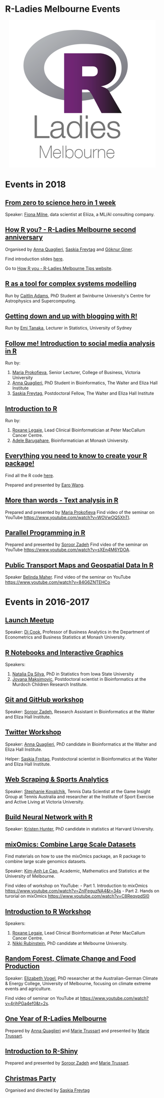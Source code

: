 R-Ladies Melbourne Events
================

<img src="README_files/figure-markdown_github/unnamed-chunk-1-1.png" style="display: block; margin: auto;" />

Events in 2018
==============

[From zero to science hero in 1 week](https://github.com/R-LadiesMelbourne/2018-11-14_From-zero-to-data-science-hero-in-1-week)
-------------------------------------------------------------------------------------------------------------------------------

Speaker: [Fiona Milne](https://twitter.com/fionascottym), data scientist at Eliiza, a ML/AI consulting company.

[How R you? - R-Ladies Melbourne second anniversary](https://github.com/R-LadiesMelbourne/2018-10-16_How-R-You)
---------------------------------------------------------------------------------------------------------------

Organised by [Anna Quaglieri](https://github.com/annaquaglieri16), [Saskia Freytag](https://twitter.com/trashystats) and [Göknur Giner](https://twitter.com/goknurginer).

Find introduction slides [here](https://docs.google.com/presentation/d/1WKIw9l4LfMaf3eY7KTHDCqlV0wHLfXB9NdcR68JGpNE/edit?usp=sharing).

Go to [How R you - R-Ladies Melbourne Tips website](https://rladies-melbourne-tips.netlify.com/).

[R as a tool for complex systems modelling](https://github.com/R-LadiesMelbourne/2018-09-19-R-as-a-tool-for-complex-systems-modelling)
--------------------------------------------------------------------------------------------------------------------------------------

Run by [Caitlin Adams](https://www.linkedin.com/in/caitlinisabeladams/?originalSubdomain=au), PhD Student at Swinburne University's Centre for Astrophysics and Supercomputing.

[Getting down and up with blogging with R!](https://github.com/R-LadiesMelbourne/2018-08-28-Getting-down-and-up-with-blogging-with-R)
-------------------------------------------------------------------------------------------------------------------------------------

Run by [Emi Tanaka](https://emitanaka.github.io/), Lecturer in Statistics, University of Sydney

[Follow me! Introduction to social media analysis in R](https://github.com/R-LadiesMelbourne/Follow-Me-Introduction-to-social-media-analysis-in-R)
--------------------------------------------------------------------------------------------------------------------------------------------------

Run by:

1.  [Maria Prokofieva](https://www.vu.edu.au/contact-us/maria-prokofieva), Senior Lecturer, College of Business, Victoria University
2.  [Anna Quaglieri](https://github.com/annaquaglieri16), PhD Student in Bioinformatics, The Walter and Eliza Hall Institute
3.  [Saskia Freytag](https://github.com/SaskiaFreytag), Postdoctoral Fellow, The Walter and Eliza Hall Institute

[Introduction to R](https://github.com/R-LadiesMelbourne/2018-06-16_Introduction-to-R-workshop)
-----------------------------------------------------------------------------------------------

Run by:

1.  [Roxane Legaie](https://twitter.com/RoxaneLegaie), Lead Clinical Bioinformatician at Peter MacCallum Cancer Centre.
2.  [Adele Barugahare](https://www.monash.edu/researchinfrastructure/bioinformatics/about/people), Bioinformatician at Monash University.

[Everything you need to know to create your R package!](https://github.com/earowang/rladies-pkg)
------------------------------------------------------------------------------------------------

Find all the R code [here](https://github.com/earowang/romato).

Prepared and presented by [Earo Wang](https://earo.me/).

[More than words - Text analysis in R](https://github.com/R-LadiesMelbourne/2018-04-17_Text_Aanalysis_in_R)
-----------------------------------------------------------------------------------------------------------

Prepared and presented by [Maria Prokofieva](https://www.vu.edu.au/contact-us/maria-prokofieva) Find video of the seminar on YouTube <https://www.youtube.com/watch?v=WOVwOQ5XhTI>.

[Parallel Programming in R](https://github.com/R-LadiesMelbourne/2018-03-15_Parallelprogramming_in_R)
-----------------------------------------------------------------------------------------------------

Prepared and presented by [Soroor Zadeh](https://github.com/soroorh) Find video of the seminar on YouTube <https://www.youtube.com/watch?v=sXEn4M6YDOA>.

[Public Transport Maps and Geospatial Data In R](https://github.com/R-LadiesMelbourne/2018-02-12_PublicTransportMaps_and_GeospatialDataInR)
-------------------------------------------------------------------------------------------------------------------------------------------

Speaker [Belinda Maher](https://twitter.com/mingabelle). Find video of the seminar on YouTube <https://www.youtube.com/watch?v=84G6ZNTEHCo>

Events in 2016-2017
===================

[Launch Meetup](https://github.com/R-LadiesMelbourne/2016-10-18-Launch-Meetup)
------------------------------------------------------------------------------

Speaker: [Di Cook](https://monash.edu/research/explore/en/persons/dianne-cook(be6154be-91fd-4bed-bf30-d1da98e88212).html), Professor of Business Analytics in the Department of Econometrics and Business Statistics at Monash University.

[R Notebooks and Interactive Graphics](https://github.com/R-LadiesMelbourne/2017-02-20-RNotebooksAheatmapInteractiveGraphics)
-----------------------------------------------------------------------------------------------------------------------------

Speakers:

1.  [Natalia Da Silva](http://ndasilva.public.iastate.edu/), PhD in Statistics from Iowa State University
2.  [Jovana Maksimovic](https://www.mcri.edu.au/users/dr-jovana-maksimovic), Postdoctoral scientist in Bioinformatics at the Murdoch Children Research Institute.

[Git and GitHub workshop](https://github.com/R-LadiesMelbourne/2017-04-05-Git-Workshop)
---------------------------------------------------------------------------------------

Speaker: [Soroor Zadeh](https://twitter.com/SoroorHediyeh?lang=en), Research Assistant in Bioinformatics at the Walter and Eliza Hall Institute.

[Twitter Workshop](https://github.com/R-LadiesMelbourne/2017-05-22-Twitter-Workshop)
------------------------------------------------------------------------------------

Speaker: [Anna Quaglieri](https://github.com/annaquaglieri16), PhD candidate in Bioinformatics at the Walter and Eliza Hall Institute.

Helper: [Saskia Freitag](https://twitter.com/trashystats), Postdoctoral scientist in Bioinformatics at the Walter and Eliza Hall Institute.

[Web Scraping & Sports Analytics](https://github.com/R-LadiesMelbourne/2017-06-15-Web-ScrapingAndSportsAnalytics)
-----------------------------------------------------------------------------------------------------------------

Speaker: [Stephanie Kovalchik](http://on-the-t.com/), Tennis Data Scientist at the Game Insight Group at Tennis Australia and researcher at the Institute of Sport Exercise and Active Living at Victoria University.

[Build Neural Network with R](https://github.com/R-LadiesMelbourne/2017-07-17-BuildNeuralNetwork)
-------------------------------------------------------------------------------------------------

Speaker: [Kristen Hunter](https://statistics.fas.harvard.edu/people/kristen-hunter), PhD candidate in statistics at Harvard University.

[mixOmics: Combine Large Scale Datasets](https://github.com/R-LadiesMelbourne/2017-08-22-combine-large-scale-dataset-workshop)
------------------------------------------------------------------------------------------------------------------------------

Find materials on how to use the mixOmics package, an R package to combine large scale genomics datasets.

Speaker: [Kim-Anh Le Cao](https://findanexpert.unimelb.edu.au/display/person791255), Academic, Mathematics and Statistics at the University of Melbourne.

Find video of workshop on YouTube: - Part 1. Introduction to mixOmics <https://www.youtube.com/watch?v=ZnIFeguzNA4&t=34s> - Part 2. Hands on turorial on mixOmics <https://www.youtube.com/watch?v=C8ReqvpdSI0>

[Introduction to R Workshop](https://github.com/R-LadiesMelbourne/2017-09-23-Introduction_to_R_workshop)
--------------------------------------------------------------------------------------------------------

Speakers:

1.  [Roxane Legaie](https://twitter.com/RoxaneLegaie), Lead Clinical Bioinformatician at Peter MacCallum Cancer Centre.
2.  [Nikki Rubinstein](https://twitter.com/nikkirubinstein), PhD candidate at Melbourne University.

[Random Forest, Climate Change and Food Production](https://github.com/R-LadiesMelbourne/2017-10-25-ClimateChange_and_RandomForest)
-----------------------------------------------------------------------------------------------------------------------------------

Speaker: [Elizabeth Vogel](https://twitter.com/evbln), PhD researcher at the Australian-German Climate & Energy College, University of Melbourne, focusing on climate extreme events and agriculture.

Find video of seminar on YouTube at <https://www.youtube.com/watch?v=4rjhPGa4ef0&t=2s>.

[One Year of R-Ladies Melbourne](https://github.com/R-LadiesMelbourne/2017-10-25_OneYearOfRLadiesMelbourne)
-----------------------------------------------------------------------------------------------------------

Prepared by [Anna Quaglieri](https://github.com/annaquaglieri16) and [Marie Trussart](https://www.researchgate.net/profile/Marie_Trussart) and presented by [Marie Trussart](https://www.researchgate.net/profile/Marie_Trussart).

[Introduction to R-Shiny](https://github.com/R-LadiesMelbourne/2017-11-23-Introduction-To-RShiny)
-------------------------------------------------------------------------------------------------

Prepared and presented by [Soroor Zadeh](https://github.com/soroorh) and [Marie Trussart](https://www.researchgate.net/profile/Marie_Trussart).

[Christmas Party](https://github.com/R-LadiesMelbourne/2017-12-14_Christmas-Party)
----------------------------------------------------------------------------------

Organised and directed by [Saskia Freytag](https://github.com/SaskiaFreytag)
